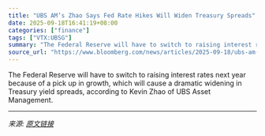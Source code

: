 ```yaml
---
title: "UBS AM’s Zhao Says Fed Rate Hikes Will Widen Treasury Spreads"
date: 2025-09-18T16:41:19+08:00
categories: ["finance"]
tags: ["VTX:UBSG"]
summary: "The Federal Reserve will have to switch to raising interest rates next year because of a pick up in growth, which will cause a dramatic widening in Treasury yield spreads, according to Kevin Zhao of U"
source_url: "https://www.bloomberg.com/news/articles/2025-09-18/ubs-am-s-zhao-says-fed-rate-hikes-will-widen-treasury-spreads"
---
```


The Federal Reserve will have to switch to raising interest rates next year because of a pick up in growth, which will cause a dramatic widening in Treasury yield spreads, according to Kevin Zhao of UBS Asset Management.

---

*来源: [原文链接](https://www.bloomberg.com/news/articles/2025-09-18/ubs-am-s-zhao-says-fed-rate-hikes-will-widen-treasury-spreads)*
